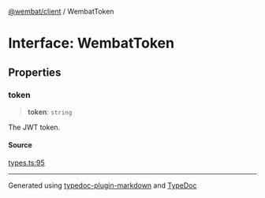 [@wembat/client](../exports.md) / WembatToken

# Interface: WembatToken

## Properties

### token

> **token**: `string`

The JWT token.

#### Source

[types.ts:95](https://github.com/lmarschall/wembat/blob/65a69c8/src/types.ts#L95)

***

Generated using [typedoc-plugin-markdown](https://www.npmjs.com/package/typedoc-plugin-markdown) and [TypeDoc](https://typedoc.org/)
